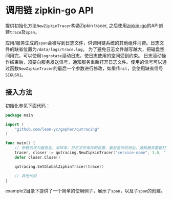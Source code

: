 # 调用链 zipkin-go API

提供初始化方法`NewZipkinTracer`构造Zipkin tracer, 之后使用[zipkin-go](https://github.com/openzipkin/zipkin-go)的API创建`trace`及`span`。

应用/服务生成的`span`会被写到日志文件，供调用链系统的其他组件消费。日志文件的缺省位置为`/data/logs/trace.log`。
为了避免日志文件越写越大，把磁盘空间用完，可以使用`logrotate`滚动日志，使日志使用的空间受到约束。
日志滚动操作结束后，须要向服务发送信号，通知服务重新打开日志文件。使用的信号可以通过函数`NewZipkinTracer`的最后一个参数进行修改，如果传`nil`，会使用缺省信号`SIGUSR1`。

## 接入方法

初始化参见下面代码：

```go
package main

import (
	"github.com/leon-yc/gopher/qutracing"
)

func main() {
	// 参数依次为服务名，采样率，日志文件保存的位置，服务监听的地址，通知服务重新打开文件使用的信号
	tracer, closer := qutracing.NewZipkinTracer("service-name", 1.0, "./trace.log", "", nil)
	defer closer.Close()

	qutracing.SetGlobalZipkinTracer(tracer)

	// 其他代码
}
```

example2目录下提供了一个简单的使用例子，展示了`span`，以及子`span`的创建。
